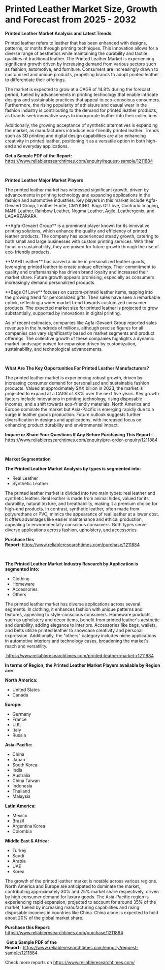 <p><h1>Printed Leather Market Size, Growth and Forecast from 2025 - 2032</h1></p><p><strong>Printed Leather Market Analysis and Latest Trends</strong></p>
<p><p>Printed leather refers to leather that has been enhanced with designs, patterns, or motifs through printing techniques. This innovation allows for a diverse range of aesthetics while maintaining the durability and tactile qualities of traditional leather. The Printed Leather Market is experiencing significant growth driven by increasing demand from various sectors such as fashion, automotive, and furniture. Consumers are increasingly drawn to customized and unique products, propelling brands to adopt printed leather to differentiate their offerings.</p><p>The market is expected to grow at a CAGR of 14.8% during the forecast period, fueled by advancements in printing technology that enable intricate designs and sustainable practices that appeal to eco-conscious consumers. Furthermore, the rising popularity of athleisure and casual wear in the fashion industry is contributing to the demand for printed leather products, as brands seek innovative ways to incorporate leather into their collections.</p><p>Additionally, the growing acceptance of synthetic alternatives is expanding the market, as manufacturers introduce eco-friendly printed leather. Trends such as 3D printing and digital design capabilities are also enhancing creativity in printed leather, positioning it as a versatile option in both high-end and everyday applications.</p></p>
<p><strong>Get a Sample PDF of the Report:&nbsp;</strong> <a href="https://www.reliableresearchtimes.com/enquiry/request-sample/1211884?utm_campaign=3355&utm_medium=2&utm_source=Github&utm_content=ia&utm_term=24032025&utm_id=printed-leather">https://www.reliableresearchtimes.com/enquiry/request-sample/1211884</a></p>
<p>&nbsp;</p>
<p><strong>Printed Leather Major Market Players</strong></p>
<p><p>The printed leather market has witnessed significant growth, driven by advancements in printing technology and expanding applications in the fashion and automotive industries. Key players in this market include Agfa-Gevaert Group, Leather Hunte, CMYKING, Bags Of Love, Contrado Imaging, MAHI Leather, Rainbow Leather, Negma Leather, Agile, Leathergenix, and LAGARZARARA.</p><p>**Agfa-Gevaert Group** is a prominent player known for its innovative printing solutions, which enhance the quality and efficiency of printed leather products. The company has experienced steady growth, catering to both small and large businesses with custom printing services. With their focus on sustainability, they are poised for future growth through the rise of eco-friendly products.</p><p>**MAHI Leather** has carved a niche in personalized leather goods, leveraging printed leather to create unique offerings. Their commitment to quality and craftsmanship has driven brand loyalty and increased their market share. Future growth appears promising, especially as consumers increasingly demand personalized products.</p><p>**Bags Of Love** focuses on custom-printed leather items, tapping into the growing trend for personalized gifts. Their sales have seen a remarkable uptick, reflecting a wider market trend towards customized consumer products. The expected market size for printed leather is projected to grow substantially, supported by innovations in digital printing.</p><p>As of recent estimates, companies like Agfa-Gevaert Group reported sales revenues in the hundreds of millions, although precise figures for all companies can vary significantly based on market segments and product offerings. The collective growth of these companies highlights a dynamic market landscape poised for expansion driven by customization, sustainability, and technological advancements.</p></p>
<p>&nbsp;</p>
<p><strong>What Are The Key Opportunities For Printed Leather Manufacturers?</strong></p>
<p><p>The printed leather market is experiencing robust growth, driven by increasing consumer demand for personalized and sustainable fashion products. Valued at approximately $XX billion in 2023, the market is projected to expand at a CAGR of XX% over the next five years. Key growth factors include innovations in printing technology, rising disposable incomes, and a shift towards eco-friendly materials. North America and Europe dominate the market but Asia-Pacific is emerging rapidly due to a surge in leather goods production. Future outlook suggests further diversification in designs and applications, with increased focus on enhancing product durability and environmental impact.</p></p>
<p><strong>Inquire or Share Your Questions If Any Before Purchasing This Report:</strong> <a href="https://www.reliableresearchtimes.com/enquiry/pre-order-enquiry/1211884?utm_campaign=3355&utm_medium=2&utm_source=Github&utm_content=ia&utm_term=24032025&utm_id=printed-leather">https://www.reliableresearchtimes.com/enquiry/pre-order-enquiry/1211884</a></p>
<p>&nbsp;</p>
<p><strong>Market Segmentation</strong></p>
<p><strong>The Printed Leather Market Analysis by types is segmented into:</strong></p>
<p><ul><li>Real Leather</li><li>Synthetic Leather</li></ul></p>
<p><p>The printed leather market is divided into two main types: real leather and synthetic leather. Real leather is made from animal hides, valued for its durability, natural texture, and breathability, making it a premium choice for high-end products. In contrast, synthetic leather, often made from polyurethane or PVC, mimics the appearance of real leather at a lower cost. It offers advantages like easier maintenance and ethical production, appealing to environmentally conscious consumers. Both types serve diverse applications across fashion, upholstery, and accessories.</p></p>
<p><strong>Purchase this Report:&nbsp;</strong><a href="https://www.reliableresearchtimes.com/purchase/1211884?utm_campaign=3355&utm_medium=2&utm_source=Github&utm_content=ia&utm_term=24032025&utm_id=printed-leather">https://www.reliableresearchtimes.com/purchase/1211884</a></p>
<p>&nbsp;</p>
<p><strong>The Printed Leather Market Industry Research by Application is segmented into:</strong></p>
<p><ul><li>Clothing</li><li>Homeware</li><li>Accessories</li><li>Others</li></ul></p>
<p><p>The printed leather market has diverse applications across several segments. In clothing, it enhances fashion with unique patterns and textures, appealing to style-conscious consumers. Homeware products, such as upholstery and décor items, benefit from printed leather's aesthetic and durability, adding elegance to interiors. Accessories like bags, wallets, and belts utilize printed leather to showcase creativity and personal expression. Additionally, the "others" category includes niche applications in automotive interiors and technology cases, broadening the market's reach and versatility.</p></p>
<p><a href="https://www.reliableresearchtimes.com/printed-leather-market-r1211884?utm_campaign=3355&utm_medium=2&utm_source=Github&utm_content=ia&utm_term=24032025&utm_id=printed-leather">&nbsp;https://www.reliableresearchtimes.com/printed-leather-market-r1211884</a></p>
<p><strong>In terms of Region, the Printed Leather Market Players available by Region are:</strong></p>
<p>
    <p> <strong> North America: </strong>
        <ul>
            <li>United States</li>
            <li>Canada</li>
        </ul>
        </p> 
    <p> <strong> Europe: </strong>
        <ul>
            <li>Germany</li>
            <li>France</li>
            <li>U.K.</li>
            <li>Italy</li>
            <li>Russia</li>
        </ul>
        </p> 
    <p> <strong> Asia-Pacific: </strong>
        <ul>
            <li>China</li>
            <li>Japan</li>
            <li>South Korea</li>
            <li>India</li>
            <li>Australia</li>
            <li>China Taiwan</li>
            <li>Indonesia</li>
            <li>Thailand</li>
            <li>Malaysia</li>
        </ul>
        </p> 
    <p> <strong> Latin America: </strong>
        <ul>
            <li>Mexico</li>
            <li>Brazil</li>
            <li>Argentina Korea</li>
            <li>Colombia</li>
        </ul>
        </p> 
    <p> <strong> Middle East & Africa: </strong>
        <ul>
            <li>Turkey</li>
            <li>Saudi</li>
            <li>Arabia</li>
            <li>UAE</li>
            <li>Korea</li>
        </ul>
    </p>
    </p>
<p><p>The growth of the printed leather market is notable across various regions. North America and Europe are anticipated to dominate the market, contributing approximately 30% and 25% market share respectively, driven by high consumer demand for luxury goods. The Asia-Pacific region is experiencing rapid expansion, projected to account for around 35% of the market, fueled by increasing manufacturing capabilities and rising disposable incomes in countries like China. China alone is expected to hold about 20% of the global market share.</p></p>
<p><strong>Purchase this Report: </strong><a href="https://www.reliableresearchtimes.com/purchase/1211884?utm_campaign=3355&utm_medium=2&utm_source=Github&utm_content=ia&utm_term=24032025&utm_id=printed-leather">https://www.reliableresearchtimes.com/purchase/1211884</a></p>
<p>&nbsp;<strong>Get a Sample PDF of the Report:&nbsp;&nbsp;</strong><a href="https://www.reliableresearchtimes.com/enquiry/request-sample/1211884?utm_campaign=3355&utm_medium=2&utm_source=Github&utm_content=ia&utm_term=24032025&utm_id=printed-leather">https://www.reliableresearchtimes.com/enquiry/request-sample/1211884</a></p>
<p><strong></strong></p>
<p>Check more reports on <a href="https://www.reliableresearchtimes.com/?utm_campaign=3355&utm_medium=2&utm_source=Github&utm_content=ia&utm_term=24032025&utm_id=printed-leather">https://www.reliableresearchtimes.com/</a></p>